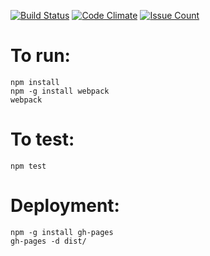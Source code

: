 [![Build Status](https://travis-ci.org/mauriciovieira/mauriciovieira.net.svg?branch=master)](https://travis-ci.org/mauriciovieira/mauriciovieira.net)
[![Code Climate](https://codeclimate.com/github/mauriciovieira/mauriciovieira.net/badges/gpa.svg)](https://codeclimate.com/github/mauriciovieira/mauriciovieira.net)
[![Issue Count](https://codeclimate.com/github/mauriciovieira/mauriciovieira.net/badges/issue_count.svg)](https://codeclimate.com/github/mauriciovieira/mauriciovieira.net)

# To run:

```
npm install
npm -g install webpack
webpack
```

# To test:

```
npm test
```

# Deployment:

```
npm -g install gh-pages
gh-pages -d dist/
```

